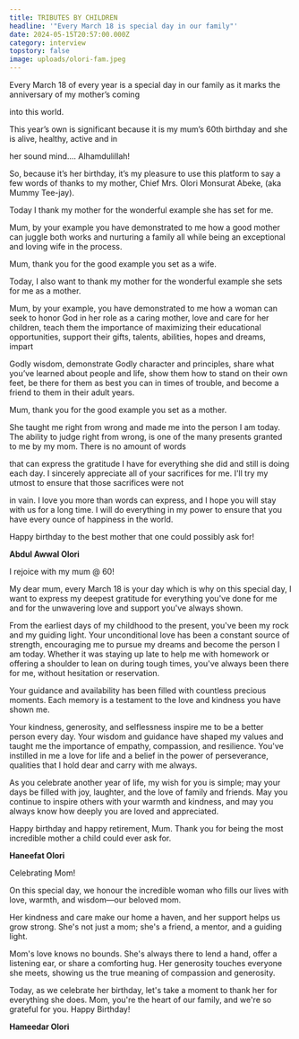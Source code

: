 ```yaml
---
title: TRIBUTES BY CHILDREN
headline: '"Every March 18 is special day in our family"'
date: 2024-05-15T20:57:00.000Z
category: interview
topstory: false
image: uploads/olori-fam.jpeg
---
```

Every  March 18 of every year is a special day in our family as it marks the anniversary of my mother’s coming 

into this world.

This year’s own is significant because it is my mum’s 60th birthday and she is alive, healthy, active and in

her sound mind…. Alhamdulillah!

So, because it’s her birthday, it’s my pleasure to use this platform to say a few words of thanks to my mother, Chief Mrs. Olori Monsurat Abeke, (aka Mummy Tee-jay).

Today I thank my mother for the wonderful example she has set for me.

Mum, by your example you have demonstrated to me how a good mother can juggle both works and nurturing a family all while being an exceptional and loving wife in the process.

Mum, thank you for the good example you set as a wife.

Today, I also want to thank my mother for the wonderful example she sets for me as a mother.

Mum, by your example, you have demonstrated to me how a woman can seek to honor God in her  role as a caring mother, love and care for her children, teach them the importance of maximizing  their educational opportunities, support their gifts, talents, abilities, hopes and dreams, impart 

Godly wisdom, demonstrate Godly character and principles, share what you’ve learned about  people and life, show them how to stand on their own feet, be there for them as best you can in times of trouble, and become a friend to them in their adult years.

Mum, thank you for the good example you set as a mother.

She taught me right from wrong and made me into the person I am today. The ability to judge right from wrong, is one of the many presents granted to me by my mom. There is no amount of words 

that can express the gratitude I have for everything she did and still is doing each day. I sincerely  appreciate all of your sacrifices for me. I'll try my utmost to ensure that those sacrifices were not 

in vain. I love you more than words can express, and I hope you will stay with us for a long time. I will do everything in my power to ensure that you have every ounce of happiness in the world.

Happy birthday to the best mother that one could possibly ask for!

**Abdul Awwal Olori**



I rejoice with my mum @ 60!

My dear mum, every  March 18 is your day which is why on this special day, I want to express my deepest gratitude for everything you've done for me and for the unwavering love and support you've always shown.

From the earliest days of my childhood to the present, you've been my rock and my guiding light. Your unconditional love has been a constant source of strength, encouraging me to pursue my dreams and become the person I am today. Whether it was staying up late to help me with homework or offering a shoulder to lean on during tough times, you've always been there for me, without hesitation or reservation.

Your guidance and availability has been filled with countless precious moments. Each memory is a testament to the love and kindness you have shown me.

Your kindness, generosity, and selflessness inspire me to be a better person every day. Your wisdom and guidance have shaped my values and taught me the importance of empathy, compassion, and resilience. You've instilled in me a love for life and a belief in the power of perseverance, qualities that I hold dear and carry with me always.

As you celebrate another year of life, my wish for you is simple;  may your days be filled with joy, laughter, and the love of family and friends. May you continue to inspire others with your warmth and kindness, and may you always know how deeply you are loved and appreciated.

Happy birthday and happy retirement, Mum. Thank you for being the most incredible mother a child could ever ask for.

**Haneefat Olori**



Celebrating Mom!

On this special day, we honour the incredible woman who fills our lives with love, warmth, and wisdom—our beloved mom. 

Her kindness and care make our home a haven, and her support helps us grow strong. She's not just a mom; she's a friend, a mentor, and a guiding light.

Mom's love knows no bounds. She's always there to lend a hand, offer a listening ear, or share a comforting hug. Her generosity touches everyone she meets, showing us the true meaning of compassion and generosity.

Today, as we celebrate her birthday, let's take a moment to thank her for everything she does. Mom, you're the heart of our family, and we're so grateful for you. Happy Birthday!

**Hameedar Olori**
